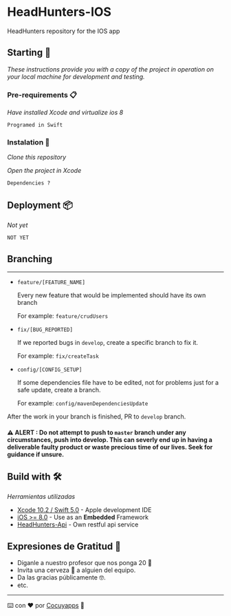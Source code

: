 # HeadHunters-IOS
HeadHunters repository for the IOS app
## Starting 🚀

_These instructions provide you with a copy of the project in operation on your local machine for development and testing._



### Pre-requirements 📋

_Have installed Xcode and virtualize ios 8_

```
Programed in Swift
```

### Instalation 🔧

_Clone this repository_

_Open the project in Xcode_

```
Dependencies ?
```


## Deployment 📦

_Not yet_
```
NOT YET
```
## Branching
---
- `feature/[FEATURE_NAME]`

  Every new feature that would be implemented should have its own branch
  
  For example: `feature/crudUsers`

- `fix/[BUG_REPORTED]`

  If we reported bugs in `develop`, create a specific branch to fix it.
  
  For example: `fix/createTask`

- `config/[CONFIG_SETUP]`

  If some dependencies file have to be edited, not for problems just for a safe update, create a branch.
  
  For example: `config/mavenDependenciesUpdate`

After the work in your branch is finished, PR to `develop` branch.
#### :warning: ALERT : Do not attempt to push to `master` branch under any circumstances, push into develop. This can severly end up in having a deliverable faulty product or waste precious time of our lives. Seek for guidance if unsure.
## Build with 🛠️

_Herramientas utilizadas_

* [Xcode 10.2 / Swift 5.0](https://developer.apple.com/xcode) - Apple development IDE
* [iOS >= 8.0](https://www.apple.com/la/ios/ios-12/) - Use as an **Embedded** Framework
* [HeadHunters-Api](https://github.com/cocuyapps/HeadHuntrers-api) - Own restful api service 

## Expresiones de Gratitud 🎁

* Diganle a nuestro profesor que nos ponga 20 📢
* Invita una cerveza 🍺 a alguien del equipo. 
* Da las gracias públicamente 🤓.
* etc.



---
⌨️ con ❤️ por [Cocuyapps](https://github.com/cocuyapps) :hamster:
